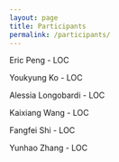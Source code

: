 ```yaml
---
layout: page
title: Participants
permalink: /participants/
---
```


Eric Peng - LOC

Youkyung Ko - LOC

Alessia Longobardi - LOC

Kaixiang Wang - LOC

Fangfei Shi - LOC

Yunhao Zhang - LOC
